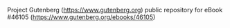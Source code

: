 Project Gutenberg (https://www.gutenberg.org) public repository for eBook #46105 (https://www.gutenberg.org/ebooks/46105)
